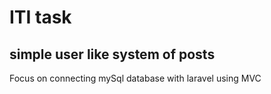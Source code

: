 # ITI task
## simple user like system of posts

Focus on connecting mySql database with laravel using MVC
